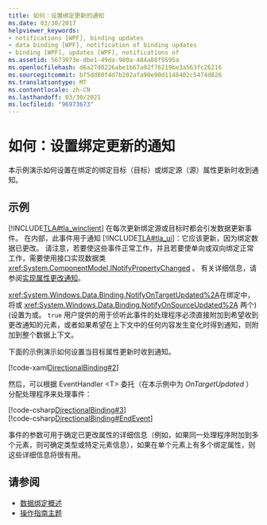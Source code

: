```yaml
---
title: 如何：设置绑定更新的通知
ms.date: 03/30/2017
helpviewer_keywords:
- notifications [WPF], binding updates
- data binding [WPF], notification of binding updates
- binding [WPF], updates [WPF], notifications of
ms.assetid: 5673073e-dbe1-49da-980a-484a88f9595a
ms.openlocfilehash: d6a27d0226abe1b67a92f76219be3a563fc26216
ms.sourcegitcommit: bf5dd80f4d7b202afa90e90d1148402c5474d826
ms.translationtype: MT
ms.contentlocale: zh-CN
ms.lasthandoff: 03/30/2021
ms.locfileid: "96973673"
---
```

# <a name="how-to-set-up-notification-of-binding-updates"></a>如何：设置绑定更新的通知
本示例演示如何设置在绑定的绑定目标（目标）或绑定源（源）属性更新时收到通知。  
  
## <a name="example"></a>示例  
 [!INCLUDE[TLA#tla_winclient](../../../includes/tlasharptla-winclient-md.md)] 在每次更新绑定源或目标时都会引发数据更新事件。 在内部，此事件用于通知 [!INCLUDE[TLA#tla_ui](../../../includes/tlasharptla-ui-md.md)]：它应该更新，因为绑定数据已更改。 请注意，若要使这些事件正常工作，并且若要使单向或双向绑定正常工作，需要使用接口实现数据类 <xref:System.ComponentModel.INotifyPropertyChanged> 。 有关详细信息，请参阅[实现属性更改通知](how-to-implement-property-change-notification.md)。  
  
 <xref:System.Windows.Data.Binding.NotifyOnTargetUpdated%2A>在绑定中，将或 <xref:System.Windows.Data.Binding.NotifyOnSourceUpdated%2A> 两个)  (设置为或。 `true` 用户提供的用于侦听此事件的处理程序必须直接附加到希望收到更改通知的元素，或者如果希望在上下文中的任何内容发生变化时得到通知，则附加到整个数据上下文。  
  
 下面的示例演示如何设置当目标属性更新时收到通知。  
  
 [!code-xaml[DirectionalBinding#2](~/samples/snippets/csharp/VS_Snippets_Wpf/DirectionalBinding/CSharp/Page1.xaml#2)]  
  
 然后，可以根据 EventHandler \<T> 委托（在本示例中为 *OnTargetUpdated* ）分配处理程序来处理事件：  
  
 [!code-csharp[DirectionalBinding#3](~/samples/snippets/csharp/VS_Snippets_Wpf/DirectionalBinding/CSharp/Page1.xaml.cs#3)]  
[!code-csharp[DirectionalBinding#EndEvent](~/samples/snippets/csharp/VS_Snippets_Wpf/DirectionalBinding/CSharp/Page1.xaml.cs#endevent)]  
  
 事件的参数可用于确定已更改属性的详细信息（例如，如果同一处理程序附加到多个元素，则可确定类型或特定元素信息），如果在单个元素上有多个绑定属性，则这些详细信息将很有用。  
  
## <a name="see-also"></a>请参阅

- [数据绑定概述](/dotnet/desktop-wpf/data/data-binding-overview)
- [操作指南主题](data-binding-how-to-topics.md)

